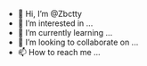 - 👋 Hi, I’m @Zbctty
- 👀 I’m interested in ...
- 🌱 I’m currently learning ...
- 💞️ I’m looking to collaborate on ...
- 📫 How to reach me ...

<!---
Zbctty/Zbctty is a ✨ special ✨ repository because its `README.md` (this file) appears on your GitHub profile.
You can click the Preview link to take a look at your changes.
--->
